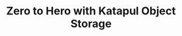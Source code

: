 ---
title: 'Zero to Hero with Katapul Object Storage'
id: object-storage-guide
sidebar_label: 'Zero to Hero with Katapul Object Storage'
description: 'Learn how to setup Katapult Object Storage. Read the technical guide.'
---